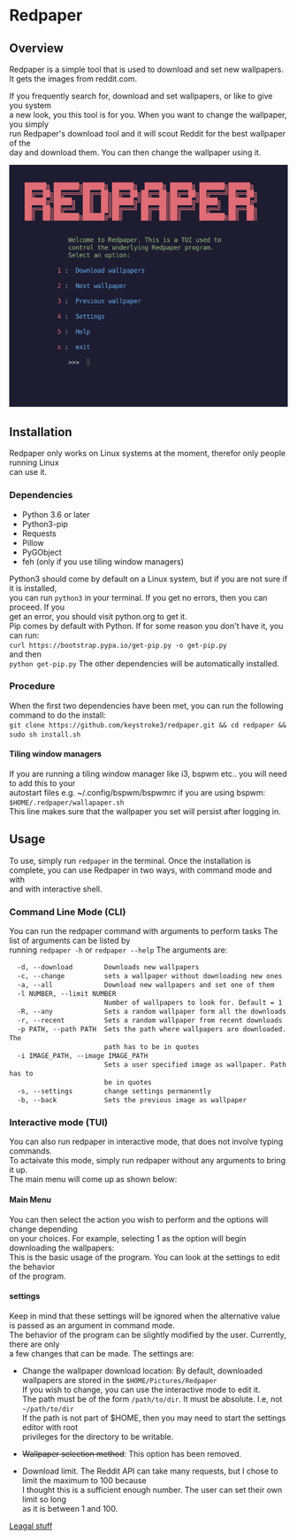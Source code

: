 # Redpaper
## Overview
Redpaper is a simple tool that is used to download and set new wallpapers.  
It gets the images from reddit.com.  

If you frequently search for, download and set wallpapers, or like to give you system  
a new look, you this tool is for you.  When you want to change the wallpaper, you simply  
run Redpaper's download tool and it will scout Reddit for the best wallpaper of the  
day and download them. You can then change the wallpaper using it.

![Main Menu](https://raw.githubusercontent.com/keystroke3/redpaper/master/screenshots/neo-redpaper.png)

## Installation
Redpaper only works on Linux systems at the moment, therefor only people running Linux  
can use it.  
### Dependencies
* Python 3.6 or later  
* Python3-pip  
* Requests  
* Pillow  
* PyGObject  
* feh (only if you use tiling window managers)

Python3 should come by default on a Linux system, but if you are not sure if it is installed,  
you can run  `python3` in your terminal. If you get no errors, then you can proceed. If you  
get an error, you should  visit python.org to get it.  
Pip comes by default with Python. If for some reason you don't have it, you can run:  
```curl https://bootstrap.pypa.io/get-pip.py -o get-pip.py```  
and then  
```python get-pip.py```
The other dependencies will be automatically installed.  
### Procedure
When the first two dependencies have been met, you can run the following command to do the install:  
```git clone https://github.com/keystroke3/redpaper.git && cd redpaper && sudo sh install.sh```

#### Tiling window managers
If you are running a tiling window manager like i3, bspwm etc.. you will need to add this to your  
autostart files e.g. ~/.config/bspwm/bspwmrc if you are using bspwm:  
```$HOME/.redpaper/wallapaper.sh```  
This line makes sure that the wallpaper you set will persist after logging in. 
## Usage
To use, simply run `redpaper` in the terminal.
Once the installation is complete, you can use Redpaper in two ways, with command mode and with  
and with interactive shell.

### Command Line Mode (CLI)
You can run the redpaper command with arguments to perform tasks The list of arguments can be
listed by  
running `redpaper -h` or `redpaper --help` The arguments are:  
```  -h, --help            show this help message and exit
  -d, --download        Downloads new wallpapers
  -c, --change          sets a wallpaper without downloading new ones
  -a, --all             Download new wallpapers and set one of them
  -l NUMBER, --limit NUMBER
                        Number of wallpapers to look for. Default = 1
  -R, --any             Sets a random wallpaper form all the downloads
  -r, --recent          Sets a random wallpaper from recent downloads
  -p PATH, --path PATH  Sets the path where wallpapers are downloaded. The
                        path has to be in quotes
  -i IMAGE_PATH, --image IMAGE_PATH
                        Sets a user specified image as wallpaper. Path has to
                        be in quotes
  -s, --settings        change settings permanently
  -b, --back            Sets the previous image as wallpaper
```
### Interactive mode (TUI)
You can also run redpaper in interactive mode, that does not involve typing commands.  
To actaivate this mode, simply run redpaper without any arguments to bring it up.  
The main menu will come up as shown below:  

#### Main Menu

You can then select the action you wish to perform and the options will change depending  
on your choices. For example, selecting 1 as the option will begin downloading the wallpapers:  
This is the basic usage of the program. You can look at the settings to edit the behavior  
of the program.

#### settings
Keep in mind that these settings will be ignored when the alternative value is passed as an argument in command mode.  
The behavior of the program can be slightly modified by the user. Currently, there are only  
 a few changes that can be made. The settings are:

* Change the wallpaper download location:
  By default, downloaded wallpapers are stored in the `$HOME/Pictures/Redpaper`  
  If you wish to change, you can use the interactive mode to edit it.  
  The path must be of the form `/path/to/dir`. It must be absolute. I.e, not `~/path/to/dir`  
  If the path is not part of $HOME, then you may need to start the settings editor with root  
  privileges for the directory to be writable.  

* ~~Wallpaper selection method~~:
  This option has been removed.

* Download limit.
  The Reddit API can take many requests, but I chose to limit the maximum to 100 because  
  I thought this is a sufficient enough number. The user can set their own limit so long  
  as it is between 1 and 100.   

[Leagal stuff](https://github.com/keystroke3/redpaper/blob/master/LEAGAL.md)
